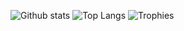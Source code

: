 ![Github stats](https://github-readme-stats.vercel.app/api?username=Sakrecoer&show_icons=true&include_all_commits=true)
![Top Langs](https://github-readme-stats.vercel.app/api/top-langs/?username=Sakrecoer&layout=compact)
![Trophies](https://github-profile-trophy.vercel.app/?username=Sakrecoer&column=4&&margin-w=5&margin-h=5&no-bg=true&no-frame=true&theme=flat)

<!--
**Sakrecoer/Sakrecoer** is a ✨ _special_ ✨ repository because its `README.md` (this file) appears on your GitHub profile.

Here are some ideas to get you started:

- 🔭 I’m currently working on ...
- 🌱 I’m currently learning ...
- 👯 I’m looking to collaborate on ...
- 🤔 I’m looking for help with ...
- 💬 Ask me about ...
- 📫 How to reach me: ...
- 😄 Pronouns: ...
- ⚡ Fun fact: ...
-->
